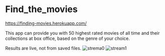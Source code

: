 # Find_the_movies
https://finding-movies.herokuapp.com/


This app can provide you with 50 highest rated movies of all time and their collections at box office, based on the genre of your choice.

Results are live, not from saved files.
![strema0](https://user-images.githubusercontent.com/84836313/132501953-baddbab7-4732-437c-a134-738e59d05676.JPG)
![stream1](https://user-images.githubusercontent.com/84836313/132501971-e9a36bb8-c96c-4dc6-9197-32457fa6f011.JPG)
